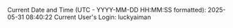 Current Date and Time (UTC - YYYY-MM-DD HH:MM:SS formatted): 2025-05-31 08:40:22
Current User's Login: luckyaiman
